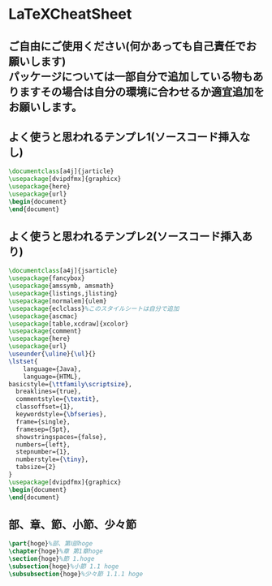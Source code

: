 # LaTeXCheatSheet

## ご自由にご使用ください(何かあっても自己責任でお願いします)<br>パッケージについては一部自分で追加している物もありますその場合は自分の環境に合わせるか適宜追加をお願いします。

## よく使うと思われるテンプレ1(ソースコード挿入なし)

```tex
\documentclass[a4j]{jarticle}
\usepackage[dvipdfmx]{graphicx}
\usepackage{here}
\usepackage{url}
\begin{document}
\end{document}
```

## よく使うと思われるテンプレ2(ソースコード挿入あり)
```tex
\documentclass[a4j]{jsarticle}
\usepackage{fancybox}
\usepackage{amssymb, amsmath}
\usepackage{listings,jlisting}
\usepackage[normalem]{ulem}
\usepackage{eclclass}%このスタイルシートは自分で追加
\usepackage{ascmac}
\usepackage[table,xcdraw]{xcolor}
\usepackage{comment}
\usepackage{here}
\usepackage{url}
\useunder{\uline}{\ul}{}
\lstset{
	language={Java},
	language={HTML},
basicstyle={\ttfamily\scriptsize},
  breaklines={true},
  commentstyle={\textit},
  classoffset={1},
  keywordstyle={\bfseries},
  frame={single},
  framesep={5pt},
  showstringspaces={false},
  numbers={left},
  stepnumber={1},
  numberstyle={\tiny},
  tabsize={2}
}
\usepackage[dvipdfmx]{graphicx}
\begin{document}
\end{document}
```

## 部、章、節、小節、少々節
```tex
\part{hoge}%部、第Ⅰ部hoge
\chapter{hoge}%章 第1章hoge
\section{hoge}%節 1.hoge
\subsection{hoge}%小節 1.1 hoge
\subsubsection{hoge}%少々節 1.1.1 hoge
```


